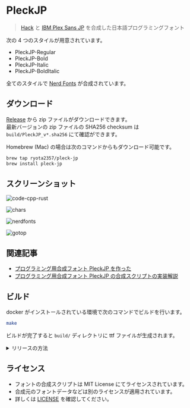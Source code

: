 # PleckJP

> [Hack](https://sourcefoundry.org/hack/) と [IBM Plex Sans JP](https://www.ibm.com/plex/) を合成した日本語プログラミングフォント

次の 4 つのスタイルが用意されています。

- PleckJP-Regular
- PleckJP-Bold
- PleckJP-Italic
- PleckJP-BoldItalic

全てのスタイルで [Nerd Fonts](https://www.nerdfonts.com/) が合成されています。

## ダウンロード

[Release](https://github.com/ryota2357/PleckJP/releases) から zip ファイルがダウンロードできます。  
最新バージョンの zip ファイルの SHA256 checksum は `build/PleckJP_v*.sha256` にて確認ができます。

Homebrew (Mac) の場合は次のコマンドからもダウンロード可能です。

```sh
brew tap ryota2357/pleck-jp
brew install pleck-jp
```

## スクリーンショット

![code-cpp-rust](./images/code-cpp-rust.png)

![chars](./images/chars.png)

![nerdfonts](./images/nerdfonts.png)

![gotop](./images/gotop.png)

## 関連記事

- [プログラミング用合成フォント PleckJP を作った](https://ryota2357.com/blog/2023/dev-font-pleckjp/)
- [プログラミング用合成フォント PleckJP の合成スクリプトの実装解説](https://ryota2357.com/blog/2023/pleck-jp-impl-exp/)

## ビルド

docker がインストールされている環境で次のコマンドでビルドを行います。

```sh
make
```

ビルドが完了すると `build/` ディレクトリに ttf ファイルが生成されます。

<details>
<summary>リリースの方法</summary>

docker に加えて、python, sed (GNU sed), zip, sha256sum などが必要です。

推奨する環境の構築方法は docker と nix をインストールし、`nix develop` でシェルを起動する方法です。
nix-direnv を利用すると、ディレクトリに入るだけで自動的に環境が構築されます (`direnv allow` が必要)。

また、[Docker Hub の ryota2357/pleck-jp](https://hub.docker.com/repository/docker/ryota2357/pleckjp/general) に release イメージを公開する処理も含まれています。
不要な場合は適宜 `Makefile` を修正してください。

次のコマンドでリリースビルドを行います。

```sh
make release
```

ビルドが完了すると `build/` ディレクトリに .ttf, .zip, .sha256 ファイルが生成されます。

</details>

## ライセンス

- フォントの合成スクリプトは MIT License にてライセンスされています。
- 合成元のフォントデータなどは別のライセンスが適用されています。
- 詳しくは [LICENSE](./LICENSE) を確認してください。
